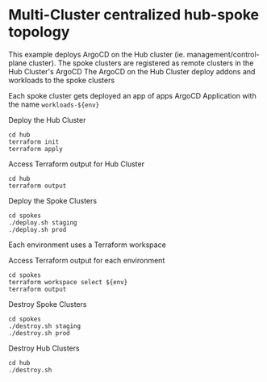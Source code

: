 # Multi-Cluster centralized hub-spoke topology

This example deploys ArgoCD on the Hub cluster (ie. management/control-plane cluster).
The spoke clusters are registered as remote clusters in the Hub Cluster's ArgoCD
The ArgoCD on the Hub Cluster deploy addons and workloads to the spoke clusters

Each spoke cluster gets deployed an app of apps ArgoCD Application with the name `workloads-${env}`

Deploy the Hub Cluster
```shell
cd hub
terraform init
terraform apply
```

Access Terraform output for Hub Cluster
```shell
cd hub
terraform output
```


Deploy the Spoke Clusters
```shell
cd spokes
./deploy.sh staging
./deploy.sh prod
```
Each environment uses a Terraform workspace

Access Terraform output for each environment
```shell
cd spokes
terraform workspace select ${env}
terraform output
```

Destroy Spoke Clusters
```shell
cd spokes
./destroy.sh staging
./destroy.sh prod
```

Destroy Hub Clusters
```shell
cd hub
./destroy.sh
```
